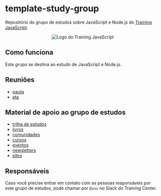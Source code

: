 # template-study-group


Repositório do grupo de estudos sobre JavaScript e Node.js do [Training JavaScript](https://training.github.io).

<p align="center">
  <img src="assets/training-center-logo.svg" alt="Logo do Training JavaScript">
</p>

## Como funciona

Este grupo se destina ao estudo de JavaScript e Node.js.

## Reuniões

- [pauta](/material/agenda)
- [ata](material/minutes)

## Material de apoio ao grupo de estudos

- [trilha de estudos](material/roadmap.md)
- [livros](material/dir/books.md)
- [comunidades](material/dir/communities.md)
- [cursos](material/dir/courses.md)
- [eventos](material/dir/events.md)
- [newsletters](material/dir/newsletters.md)
- [sites](material/dir/sites.md)

## Responsáveis

Caso você precise entrar em contato com as pessoas responsáveis por este grupo de estudos, pode chamar por `@xxx` no Slack do Training Center.
